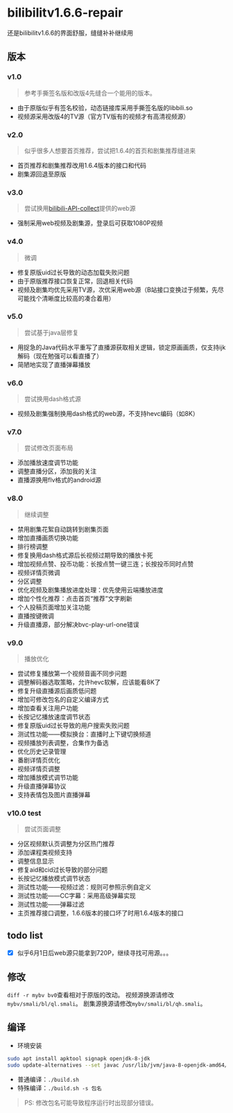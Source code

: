 # bilibilitv1.6.6-repair
还是bilibilitv1.6.6的界面舒服，缝缝补补继续用

## 版本

### v1.0
> 参考手撕签名版和改版4先缝合一个能用的版本。

- 由于原版似乎有签名校验，动态链接库采用手撕签名版的libbili.so
- 视频源采用改版4的TV源（官方TV版有的视频才有高清视频源）

### v2.0
> 似乎很多人想要首页推荐，尝试把1.6.4的首页和剧集推荐缝进来

- 首页推荐和剧集推荐改用1.6.4版本的接口和代码
- 剧集源回退至原版

### v3.0
> 尝试换用[bilibili-API-collect](https://github.com/SocialSisterYi/bilibili-API-collect)提供的web源

- 强制采用web视频及剧集源，登录后可获取1080P视频

### v4.0
> 微调

- 修复原版uid过长导致的动态加载失败问题
- 由于原版推荐接口恢复正常，回退相关代码
- 视频及剧集均优先采用TV源，次优采用web源（B站接口变换过于频繁，先尽可能找个清晰度比较高的凑合着用）

### v5.0
> 尝试基于java层修复

- 用捉急的Java代码水平重写了直播源获取相关逻辑，锁定原画画质，仅支持ijk解码（现在勉强可以看直播了）
- 简陋地实现了直播弹幕播放

### v6.0
> 尝试换用dash格式源

- 视频及剧集强制换用dash格式的web源，不支持hevc编码（如8K）

### v7.0
> 尝试修改页面布局

- 添加播放速度调节功能
- 调整直播分区，添加我的关注
- 直播源换用flv格式的android源

### v8.0
> 继续调整

- 禁用剧集花絮自动跳转到剧集页面
- 增加直播画质切换功能
- 排行榜调整
- 修复换用dash格式源后长视频过期导致的播放卡死
- 增加视频点赞、投币功能：长按点赞一键三连；长按投币同时点赞
- 视频详情页微调
- 分区调整
- 优化视频及剧集播放进度处理：优先使用云端播放进度
- 增加个性化推荐：点击首页“推荐”文字刷新
- 个人投稿页面增加关注功能
- 直播按键微调
- 升级直播源，部分解决bvc-play-url-one错误

### v9.0
> 播放优化

- 尝试修复播放第一个视频音画不同步问题
- 调整解码器选取策略，允许hevc软解，应该能看8K了
- 修复升级直播源后画质低问题
- 增加可修改包名的自定义编译方式
- 增加查看关注用户功能
- 长按记忆播放速度调节状态
- 修复原版uid过长导致的用户搜索失败问题
- 测试性功能——模拟换台：直播时上下键切换频道
- 视频播放列表调整，合集作为备选
- 优化历史记录管理
- 番剧详情页优化
- 视频详情页调整
- 增加播放模式调节功能
- 升级直播弹幕协议
- 支持表情包及图片直播弹幕

### v10.0 test
> 尝试页面调整

- 分区视频默认页调整为分区热门推荐
- 添加课程类视频支持
- 调整信息显示
- 修复aid和cid过长导致的部分问题
- 长按记忆播放模式调节状态
- 测试性功能——视频过滤：规则可参照示例自定义
- 测试性功能——CC字幕：采用高级弹幕实现
- 测试性功能——弹幕过滤
- 主页推荐接口调整，1.6.6版本的接口坏了时用1.6.4版本的接口


## todo list
- [x] 似乎6月1日后web源只能拿到720P，继续寻找可用源。。。


## 修改
`diff -r mybv bv0`查看相对于原版的改动。
视频源换源请修改`mybv/smali/bl/ql.smali`。
剧集源换源请修改`mybv/smali/bl/qh.smali`。


## 编译
- 环境安装
```bash
sudo apt install apktool signapk openjdk-8-jdk
sudo update-alternatives --set javac /usr/lib/jvm/java-8-openjdk-amd64/bin/javac
```
- 普通编译：`./build.sh`
- 特殊编译：`./build.sh -s 包名`
> PS: 修改包名可能导致程序运行时出现部分错误。